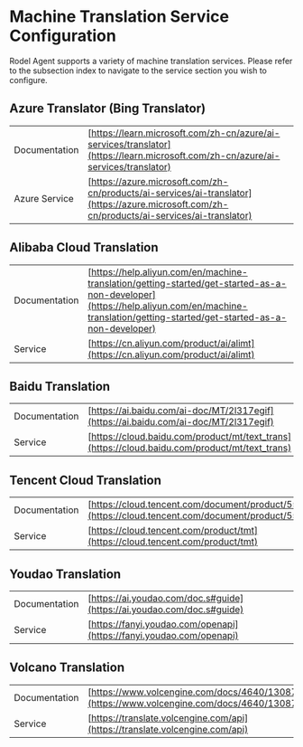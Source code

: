 # Machine Translation Service Configuration

Rodel Agent supports a variety of machine translation services. Please refer to the subsection index to navigate to the service section you wish to configure.

## Azure Translator (Bing Translator)

|||  
|-|-|  
|Documentation|[https://learn.microsoft.com/zh-cn/azure/ai-services/translator](https://learn.microsoft.com/zh-cn/azure/ai-services/translator)|  
|Azure Service|[https://azure.microsoft.com/zh-cn/products/ai-services/ai-translator](https://azure.microsoft.com/zh-cn/products/ai-services/ai-translator)|

## Alibaba Cloud Translation

|||  
|-|-|  
|Documentation|[https://help.aliyun.com/en/machine-translation/getting-started/get-started-as-a-non-developer](https://help.aliyun.com/en/machine-translation/getting-started/get-started-as-a-non-developer)|  
|Service|[https://cn.aliyun.com/product/ai/alimt](https://cn.aliyun.com/product/ai/alimt)|

## Baidu Translation

|||  
|-|-|  
|Documentation|[https://ai.baidu.com/ai-doc/MT/2l317egif](https://ai.baidu.com/ai-doc/MT/2l317egif)|  
|Service|[https://cloud.baidu.com/product/mt/text_trans](https://cloud.baidu.com/product/mt/text_trans)|

## Tencent Cloud Translation

|||  
|-|-|  
|Documentation|[https://cloud.tencent.com/document/product/551/104415](https://cloud.tencent.com/document/product/551/104415)|  
|Service|[https://cloud.tencent.com/product/tmt](https://cloud.tencent.com/product/tmt)|

## Youdao Translation

|||  
|-|-|  
|Documentation|[https://ai.youdao.com/doc.s#guide](https://ai.youdao.com/doc.s#guide)|  
|Service|[https://fanyi.youdao.com/openapi](https://fanyi.youdao.com/openapi)|

## Volcano Translation

|||  
|-|-|  
|Documentation|[https://www.volcengine.com/docs/4640/130872](https://www.volcengine.com/docs/4640/130872)|  
|Service|[https://translate.volcengine.com/api](https://translate.volcengine.com/api)|